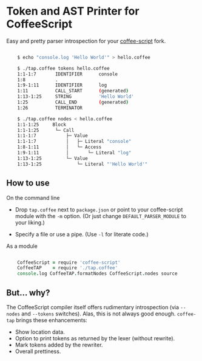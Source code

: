 # Token and AST Printer for CoffeeScript

Easy and pretty parser introspection for your [coffee-script](https://github.com/jashkenas/coffee-script) fork.

```sh

    $ echo "console.log 'Hello World'" > hello.coffee

    $ ./tap.coffee tokens hello.coffee
    1:1-1:7       IDENTIFIER      console
    1:8           .
    1:9-1:11      IDENTIFIER      log
    1:11          CALL_START      (generated)
    1:13-1:25     STRING          'Hello World'
    1:25          CALL_END        (generated)
    1:26          TERMINATOR

    $ ./tap.coffee nodes < hello.coffee
    1:1-1:25     Block
    1:1-1:25      └─ Call
    1:1-1:7           ├─ Value
    1:1-1:7           │   ├─ Literal "console"
    1:8-1:11          │   └─ Access
    1:9-1:11          │       └─ Literal "log"
    1:13-1:25         └─ Value
    1:13-1:25             └─ Literal "'Hello World'"
```

How to use
----------
On the command line

 * Drop `tap.coffee` next to `package.json` or point to your coffee-script module with the `-m` option. (Or just change `DEFAULT_PARSER_MODULE` to your liking.)

 * Specify a file or use a pipe. (Use `-l` for literate code.)

As a module

```coffee

    CoffeeScript = require 'coffee-script'
    CoffeeTAP    = require './tap.coffee'
    console.log CoffeeTAP.formatNodes CoffeeScript.nodes source
```

But... why?
-----------

The CoffeeScript compiler itself offers rudimentary introspection (via `--nodes` and `--tokens` switches). Alas, this is not always good enough. `coffee-tap` brings these enhancements:

  * Show location data.
  * Option to print tokens as returned by the lexer (without rewrite).
  * Mark tokens added by the rewriter.
  * Overall prettiness.